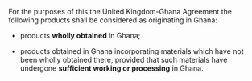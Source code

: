 For the purposes of this the United Kingdom-Ghana Agreement the following products shall be considered as originating in Ghana:

- products **wholly obtained** in Ghana;

- products obtained in Ghana incorporating materials which have not been wholly obtained there, provided that such materials have undergone **sufficient working or processing** in Ghana.
